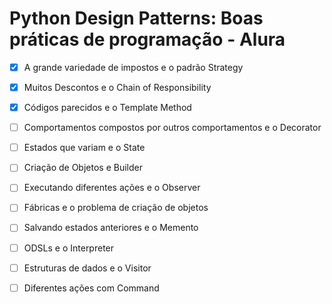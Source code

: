 # Python Design Patterns: Boas práticas de programação - Alura

- [x] A grande variedade de impostos e o padrão Strategy
- [x] Muitos Descontos e o Chain of Responsibility
- [x] Códigos parecidos e o Template Method
- [ ] Comportamentos compostos por outros comportamentos e o Decorator
- [ ] Estados que variam e o State
- [ ] Criação de Objetos e Builder
- [ ] Executando diferentes ações e o Observer
- [ ] Fábricas e o problema de criação de objetos
- [ ] Salvando estados anteriores e o Memento
- [ ] ODSLs e o Interpreter
- [ ] Estruturas de dados e o Visitor
- [ ] Diferentes ações com Command


